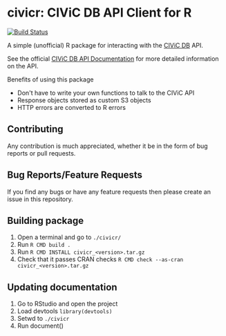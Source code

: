 # civicr: CIViC DB API Client for R
[![Build Status](https://travis-ci.org/agduncan94/civicr.svg?branch=develop)](https://travis-ci.org/agduncan94/civicr)

A simple (unofficial) R package for interacting with the [CIViC DB](https://civicdb.org/home) API.

See the official [CIViC DB API Documentation](https://griffithlab.github.io/civic-api-docs/) for more detailed information on the API.

Benefits of using this package
* Don't have to write your own functions to talk to the CIViC API
* Response objects stored as custom S3 objects
* HTTP errors are converted to R errors

## Contributing
Any contribution is much appreciated, whether it be in the form of bug reports or pull requests.

## Bug Reports/Feature Requests
If you find any bugs or have any feature requests then please create an issue in this repository.

## Building package
1. Open a terminal and go to `./civicr/`
2. Run `R CMD build .`
3. Run `R CMD INSTALL civicr_<version>.tar.gz`
4. Check that it passes CRAN checks `R CMD check --as-cran civicr_<version>.tar.gz`

## Updating documentation
1. Go to RStudio and open the project
2. Load devtools `library(devtools)`
3. Setwd to `./civicr`
4. Run document()
